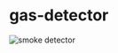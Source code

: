 # gas-detector

![smoke detector](https://github.com/med0amine/smoke-detector/assets/151380756/589bf59b-5dca-4dfa-886e-a92c62154533)
